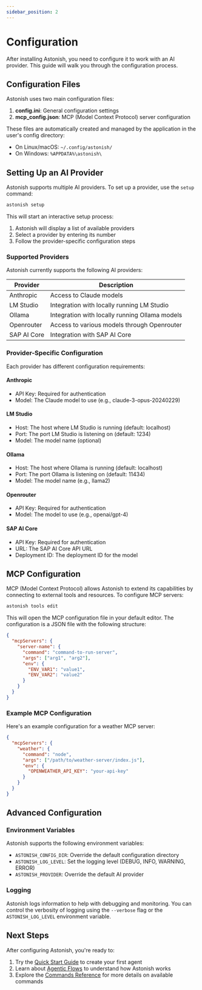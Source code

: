 ```yaml
---
sidebar_position: 2
---
```


# Configuration

After installing Astonish, you need to configure it to work with an AI provider. This guide will walk you through the configuration process.

## Configuration Files

Astonish uses two main configuration files:

1. **config.ini**: General configuration settings
2. **mcp_config.json**: MCP (Model Context Protocol) server configuration

These files are automatically created and managed by the application in the user's config directory:

- On Linux/macOS: `~/.config/astonish/`
- On Windows: `%APPDATA%\astonish\`

## Setting Up an AI Provider

Astonish supports multiple AI providers. To set up a provider, use the `setup` command:

```bash
astonish setup
```

This will start an interactive setup process:

1. Astonish will display a list of available providers
2. Select a provider by entering its number
3. Follow the provider-specific configuration steps

### Supported Providers

Astonish currently supports the following AI providers:

| Provider | Description |
|----------|-------------|
| Anthropic | Access to Claude models |
| LM Studio | Integration with locally running LM Studio |
| Ollama | Integration with locally running Ollama models |
| Openrouter | Access to various models through Openrouter |
| SAP AI Core | Integration with SAP AI Core |

### Provider-Specific Configuration

Each provider has different configuration requirements:

#### Anthropic

- API Key: Required for authentication
- Model: The Claude model to use (e.g., claude-3-opus-20240229)

#### LM Studio

- Host: The host where LM Studio is running (default: localhost)
- Port: The port LM Studio is listening on (default: 1234)
- Model: The model name (optional)

#### Ollama

- Host: The host where Ollama is running (default: localhost)
- Port: The port Ollama is listening on (default: 11434)
- Model: The model name (e.g., llama2)

#### Openrouter

- API Key: Required for authentication
- Model: The model to use (e.g., openai/gpt-4)

#### SAP AI Core

- API Key: Required for authentication
- URL: The SAP AI Core API URL
- Deployment ID: The deployment ID for the model

## MCP Configuration

MCP (Model Context Protocol) allows Astonish to extend its capabilities by connecting to external tools and resources. To configure MCP servers:

```bash
astonish tools edit
```

This will open the MCP configuration file in your default editor. The configuration is a JSON file with the following structure:

```json
{
  "mcpServers": {
    "server-name": {
      "command": "command-to-run-server",
      "args": ["arg1", "arg2"],
      "env": {
        "ENV_VAR1": "value1",
        "ENV_VAR2": "value2"
      }
    }
  }
}
```

### Example MCP Configuration

Here's an example configuration for a weather MCP server:

```json
{
  "mcpServers": {
    "weather": {
      "command": "node",
      "args": ["/path/to/weather-server/index.js"],
      "env": {
        "OPENWEATHER_API_KEY": "your-api-key"
      }
    }
  }
}
```

## Advanced Configuration

### Environment Variables

Astonish supports the following environment variables:

- `ASTONISH_CONFIG_DIR`: Override the default configuration directory
- `ASTONISH_LOG_LEVEL`: Set the logging level (DEBUG, INFO, WARNING, ERROR)
- `ASTONISH_PROVIDER`: Override the default AI provider

### Logging

Astonish logs information to help with debugging and monitoring. You can control the verbosity of logging using the `--verbose` flag or the `ASTONISH_LOG_LEVEL` environment variable.

## Next Steps

After configuring Astonish, you're ready to:

1. Try the [Quick Start Guide](/docs/getting-started/quick-start) to create your first agent
2. Learn about [Agentic Flows](/docs/concepts/agentic-flows) to understand how Astonish works
3. Explore the [Commands Reference](/docs/commands/setup) for more details on available commands
